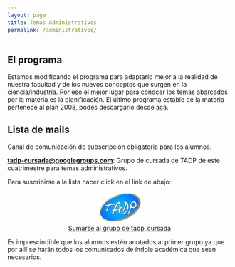 ```yaml
---
layout: page
title: Temas Administrativos
permalink: /administrativos/
---
```


## El programa

Estamos modificando el programa para adaptarlo mejor a la realidad de nuestra facultad y de los nuevos conceptos que surgen en la ciencia/industria. Por eso el mejor lugar para conocer los temas abarcados por la materia es la planificación.
El último programa estable de la materia pertenece al plan 2008, podés descargarlo desde [acá](/contenidos).


## Lista de mails

Canal de comunicación de subscripción obligatoria para los alumnos.

**tadp-cursada@googlegroups.com**: Grupo de cursada de TADP de este cuatrimestre para temas administrativos.

Para suscribirse a la lista hacer click en el link de abajo:

<center>
<a href="http://groups.google.com/group/tadp-cursada/">
<img src="/img/tadp_join_group.jpg" border="0"
  alt="Click here to join tadp_cursada"><br>Sumarse al grupo de tadp_cursada</a>
</center>

Es imprescindible que los alumnos estén anotados al primer grupo ya que por allí se harán todos los comunicados de índole académica que sean necesarios.
